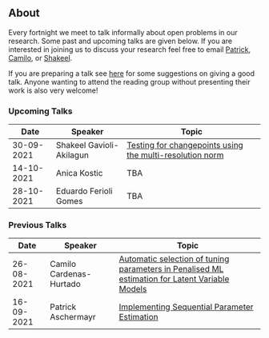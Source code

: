 ## About

Every fortnight we meet to talk informally about open problems in our research. Some past and upcoming talks are given below. If you are interested in joining us to discuss your research feel free to email [Patrick](mailto:p.Aschermayr@lse.ac.uk), [Camilo](mailto:c.a.cardenas-hurtado@lse.ac.uk), or [Shakeel](mailto:s.a.gavioli-akilagun@lse.ac.uk). 

If you are preparing a talk see [here](advice-for-talks.html) for some suggestions on giving a good talk. Anyone wanting to attend the reading group without presenting their work is also very welcome! 

### Upcoming Talks

| Date | Speaker | Topic |
|---|---|---|
| 30-09-2021 | Shakeel Gavioli-Akilagun | [Testing for changepoints using the multi-resolution norm](talks/30-09-2021-Shakeel-Gavioli-Akilagun.html) |
| 14-10-2021 | Anica Kostic | TBA | 
| 28-10-2021 | Eduardo Ferioli Gomes | TBA |

### Previous Talks

| Date | Speaker | Topic |
|---|---|---|
| 26-08-2021 | Camilo Cardenas-Hurtado | [Automatic selection of tuning parameters in Penalised ML estimation for Latent Variable Models](talks/26-08-2021-Camilo-Cardenas-Hurtado.html)|
| 16-09-2021 | Patrick Aschermayr | [Implementing Sequential Parameter Estimation](talks/09-09-2021-Patrick-Aschermayr.html) |

